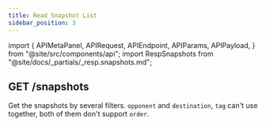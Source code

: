 ```yaml
---
title: Read Snapshot List
sidebar_position: 3
---
```


import {
  APIMetaPanel,
  APIRequest,
  APIEndpoint,
  APIParams,
  APIPayload,
} from "@site/src/components/api";
import RespSnapshots from "@site/docs/_partials/_resp.snapshots.md";

## GET /snapshots

Get the snapshots by several filters. `opponent` and `destination`, `tag` can't use together, both of them don't support `order`.

<APIEndpoint url="/snapshots" />

<APIMetaPanel scope="SNAPSHOTS:READ" scopeNote="" />

<APIParams
  p-limit="Pagination limit, maximamlly 500."
  p-limit-required={true}
  p-offset="Pagination start time, e.g. `2020-12-12T12:12:12.999999999Z`."
  p-offset-required={true}
  p-order="Order snapshots e.g. `ASC or DESC`."
  p-asset="Optional, get transfers by asset. "
  p-opponent="Optional, get transfers by opponent (user or bot). "
  p-destination="Optional, get transfers by destination, only withdrawals."
  p-tag="Optional, reversed."
/>

<APIRequest
  title="Read Snapshots"
  url="/snapshots?limit=10&offset=2018-05-29T16:30:24.845515732%2B08:00"
/>

<RespSnapshots />
